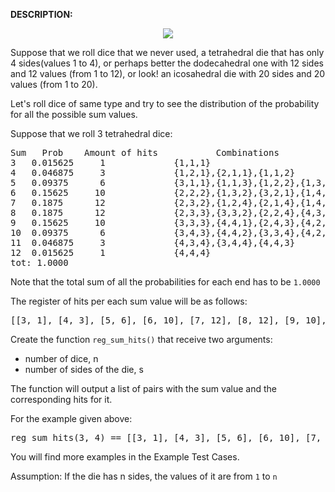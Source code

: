 <b>DESCRIPTION:</b>

<p align="center">
    <img src="http://i.imgur.com/zlXr2na.jpg?1">
</p>

Suppose that we roll dice that we never used, a tetrahedral die that has only 4 sides(values 1 to 4), or perhaps 
better the dodecahedral one with 12 sides and 12 values (from 1 to 12), or look! an icosahedral die with 20 sides 
and 20 values (from 1 to 20).


Let's roll dice of same type and try to see the distribution of the probability for all the possible sum values.


Suppose that we roll 3 tetrahedral dice:

<pre>
Sum   Prob    Amount of hits           Combinations
3   0.015625     1             {1,1,1}
4   0.046875     3             {1,2,1},{2,1,1},{1,1,2}
5   0.09375      6             {3,1,1},{1,1,3},{1,2,2},{1,3,1},{2,2,1},{2,1,2}
6   0.15625     10             {2,2,2},{1,3,2},{3,2,1},{1,4,1},{2,1,3},{1,1,4},{4,1,1},{3,1,2},{1,2,3},{2,3,1}
7   0.1875      12             {2,3,2},{1,2,4},{2,1,4},{1,4,2},{3,2,2}, {4,2,1},{3,3,1},{3,1,3},{2,2,3},{4,1,2},{2,4,1},{1,3,3}
8   0.1875      12             {2,3,3},{3,3,2},{2,2,4},{4,3,1},{2,4,2},{4,1,3},{4,2,2},{3,4,1},{1,3,4},{3,2,3},{3,1,4},{1,4,3}
9   0.15625     10             {3,3,3},{4,4,1},{2,4,3},{4,2,3},{4,3,2},{1,4,4},{4,1,4},{3,4,2},{2,3,4},{3,2,4}
10  0.09375      6             {3,4,3},{4,4,2},{3,3,4},{4,2,4},(2,4,4),{4,3,3}
11  0.046875     3             {4,3,4},{3,4,4},{4,4,3}
12  0.015625     1             {4,4,4}
tot: 1.0000
</pre>

Note that the total sum of all the probabilities for each end has to be <code>1.0000</code>

The register of hits per each sum value will be as follows:

<pre>
[[3, 1], [4, 3], [5, 6], [6, 10], [7, 12], [8, 12], [9, 10], [10, 6], [11, 3], [12, 1]]
</pre>

Create the function <code>reg_sum_hits()</code> that receive two arguments:

* number of dice, n
* number of sides of the die, s

The function will output a list of pairs with the sum value and the corresponding hits for it.

For the example given above:
<pre>
reg_sum_hits(3, 4) == [[3, 1], [4, 3], [5, 6], [6, 10], [7, 12], [8, 12], [9, 10], [10, 6], [11, 3], [12, 1]]
</pre>

You will find more examples in the Example Test Cases.

Assumption: If the die has n sides, the values of it are from <code>1</code> to <code>n</code>